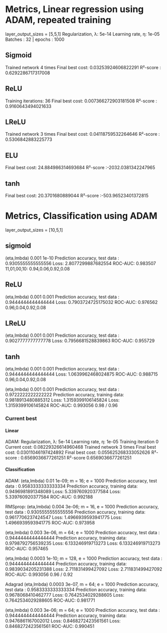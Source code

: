 # Metrics, Linear regression using ADAM, repeated training

layer_output_sizes = [5,5,1]
Regularization, λ: 5e-14
Learning rate,  η: 1e-05
Batches : 32 | epochs : 1000

## Sigmoid
Trained network 4 times
Final best cost: 0.03253924606822291
R²-score       : 0.6292286717317008

## ReLU
Training iterations: 36
Final best cost: 0.007366272903181508
R²-score       : 0.9160643494021633

## LReLU
Trained network 3 times
Final best cost: 0.04118759532264646
R²-score       : 0.5306842883225773

## ELU
Final best cost: 24.884986314693684
R²-score       :-2032.0381342247965

## tanh
Final best cost: 20.3701680889044
R²-score       :-503.96523401372815


# Metrics, Classification using ADAM
layer_output_sizes = [10,5,1]

## sigmoid
(eta,lmbda) 0.001 1e-10
Prediction accuracy, test data    : 0.9305555555555556
Loss: 2.8077299887682554
ROC-AUC: 0.983507
11,01,00,10: 0.94,0.06,0.92,0.08

## ReLU
(eta,lmbda) 0.001 0.001
Prediction accuracy, test data    : 0.9444444444444444
Loss: 0.7903724725175032
ROC-AUC: 0.976562
0.96,0.04,0.92,0.08

## LReLU
(eta,lmbda) 0.001 0.001
Prediction accuracy, test data    : 0.9027777777777778
Loss: 0.7956681528839863
ROC-AUC: 0.955729

## tanh
(eta,lmbda) 0.001 0.001
Prediction accuracy, test data    : 0.9444444444444444
Loss: 1.0639962468024875
ROC-AUC: 0.988715
0.96,0.04,0.92,0.08

(eta,lmbda) 0.001 0.001
Prediction accuracy, test data    : 0.9722222222222222
Prediction accuracy, training data: 0.9818913480885312
Loss: 1.3159399106145824
Loss: 1.3159399106145824
ROC-AUC: 0.993056
0.98 / 0.96

### Current best
#### Linear
ADAM:
Regularization, λ: 5e-14
Learning rate,  η: 1e-05
Training iteration 0
Current cost: 0.08229326614960468
Trained network 3 times
Final best cost: 0.03011046197424892
Final best cost: 0.055625268333052626
R²-score       : 0.6569036677261251
R²-score 0.6569036677261251

#### Classification
ADAM: 
(eta,lmbda) 0.01 1e-09; m = 16; e = 1000
Prediction accuracy, test data    : 0.9583333333333334
Prediction accuracy, training data: 0.9496981891348089
Loss: 5.339760920377584
Loss: 5.339760920377584
ROC-AUC: 0.992188

RMSprop:
(eta,lmbda) 0.004 3e-06; m = 16, e = 1000
Prediction accuracy, test data    : 0.9305555555555556
Prediction accuracy, training data: 0.9617706237424547
Loss: 1.4966939593941775
Loss: 1.4966939593941775
ROC-AUC: 0.973958

(eta,lmbda) 0.003 3e-06, m = 64; e = 1000
Prediction accuracy, test data    : 0.9444444444444444
Prediction accuracy, training data: 0.9798792756539235
Loss: 6.133246919713273
Loss: 6.133246919713273
ROC-AUC: 0.957465

(eta,lmbda) 0.0003 1e-10; m = 128, e = 1000
Prediction accuracy, test data    : 0.9444444444444444
Prediction accuracy, training data: 0.9839034205231388
Loss: 2.711831499427092
Loss: 2.711831499427092
ROC-AUC: 0.993056
0.96 / 0.92

Adagrad
(eta,lmbda) 0.0003 3e-07, m = 64; e = 1000
Prediction accuracy, test data    : 0.9583333333333334
Prediction accuracy, training data: 0.9678068410462777
Loss: 0.7642534029288605
Loss: 0.7642534029288605
ROC-AUC: 0.981771

(eta,lmbda) 0.003 3e-06; m = 64; e = 1000
Prediction accuracy, test data    : 0.9444444444444444
Prediction accuracy, training data: 0.9476861167002012
Loss: 0.8468272423561561
Loss: 0.8468272423561561
ROC-AUC: 0.990451